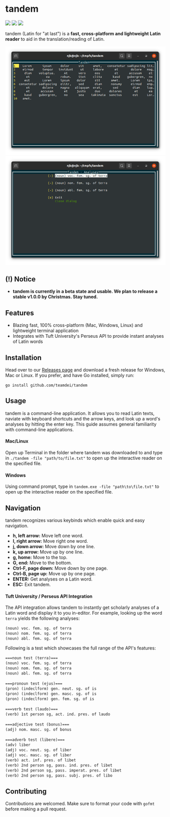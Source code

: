# tandem

![](https://api.travis-ci.com/TeamDei/tandem.svg?branch=main) ![](https://img.shields.io/github/issues/teamdei/tandem) ![](https://img.shields.io/github/downloads/teamdei/tandem/latest/total) 

tandem (Latin for "at last") is a **fast, cross-platform and lightweight Latin reader** to aid in the translation/reading of Latin.

<img src="https://github.com/TeamDei/tandem/raw/main/screenshots/1.png">
<img src="https://github.com/TeamDei/tandem/raw/main/screenshots/2.png">

## (!) Notice
 - **tandem is currently in a beta state and usable. We plan to release a stable v1.0.0 by Christmas. Stay tuned.**

## Features
 - Blazing fast, 100% cross-platform (Mac, Windows, Linux) and lightweight terminal application
 - Integrates with Tuft University's Perseus API to provide instant analyses of Latin words

## Installation
Head over to our [Releases page](https://github.com/TeamDei/tandem/releases) and download a fresh release for Windows, Mac or Linux. If you prefer, and have Go installed, simply run:

```
go install github.com/teamdei/tandem
```

## Usage
tandem is a command-line application. It allows you to read Latin texts, naviate with keyboard shortcuts and the arrow keys, and look up a word's analyses by hitting the enter key. This guide assumes general familiarity with command-line applications.

#### Mac/Linux
Open up Terminal in the folder where tandem was downloaded to and type in `./tandem -file "path/to/file.txt"` to open up the interactive reader on the specified file.

#### Windows
Using command prompt, type in `tandem.exe -file "path\to\file.txt"` to open up the interactive reader on the specified file.

## Navigation
tandem recognizes various keybinds which enable quick and easy navigation.

 - **h, left arrow:** Move left one word.
 - **l, right arrow:** Move right one word.
 - **j, down arrow:** Move down by one line.
 - **k, up arrow:** Move up by one line.
 - **g, home:** Move to the top.
 - **G, end:** Move to the bottom.
 - **Ctrl-F, page down:** Move down by one page.
 - **Ctrl-B, page up:** Move up by one page.
 - **ENTER:** Get analyses on a Latin word.
 - **ESC:** Exit tandem.

#### Tuft University / Perseus API Integration
The API integration allows tandem to instantly get scholarly analyses of a Latin word and display it to you in-editor. For example, looking up the word `terra` yields the following analyses:

```
(noun) voc. fem. sg. of terra
(noun) nom. fem. sg. of terra
(noun) abl. fem. sg. of terra
```

Following is a test which showcases the full range of the API's features:

```
===noun test (terra)===
(noun) voc. fem. sg. of terra
(noun) nom. fem. sg. of terra
(noun) abl. fem. sg. of terra

===pronoun test (ejus)===
(pron) (indeclform) gen. neut. sg. of is
(pron) (indeclform) gen. masc. sg. of is
(pron) (indeclform) gen. fem. sg. of is

===verb test (laudo)===
(verb) 1st person sg, act. ind. pres. of laudo

===adjective test (bonus)===
(adj) nom. masc. sg. of bonus

===adverb test (libere)===
(adv) liber
(adj) voc. neut. sg. of liber
(adj) voc. masc. sg. of liber
(verb) act. inf. pres. of libet
(verb) 2nd person sg, pass. ind. pres. of libet
(verb) 2nd person sg, pass. imperat. pres. of libet
(verb) 2nd person sg, pass. subj. pres. of libo
```

## Contributing
Contributions are welcomed. Make sure to format your code with `gofmt` before making a pull request.

